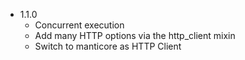* 1.1.0
  - Concurrent execution
  - Add many HTTP options via the http_client mixin
  - Switch to manticore as HTTP Client